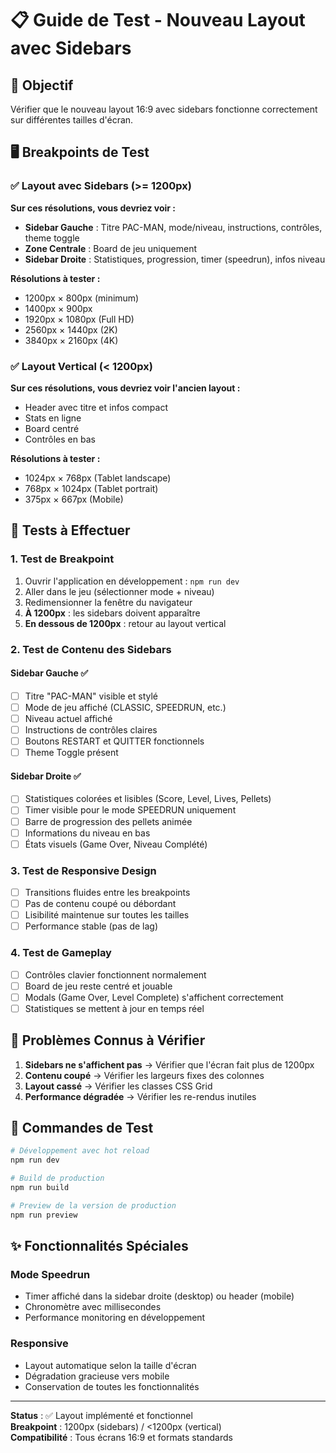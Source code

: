# 📋 Guide de Test - Nouveau Layout avec Sidebars

## 🎯 Objectif

Vérifier que le nouveau layout 16:9 avec sidebars fonctionne correctement sur différentes tailles d'écran.

## 🖥️ Breakpoints de Test

### ✅ Layout avec Sidebars (>= 1200px)

**Sur ces résolutions, vous devriez voir :**

- **Sidebar Gauche** : Titre PAC-MAN, mode/niveau, instructions, contrôles, theme toggle
- **Zone Centrale** : Board de jeu uniquement
- **Sidebar Droite** : Statistiques, progression, timer (speedrun), infos niveau

**Résolutions à tester :**

- 1200px × 800px (minimum)
- 1400px × 900px
- 1920px × 1080px (Full HD)
- 2560px × 1440px (2K)
- 3840px × 2160px (4K)

### ✅ Layout Vertical (< 1200px)

**Sur ces résolutions, vous devriez voir l'ancien layout :**

- Header avec titre et infos compact
- Stats en ligne
- Board centré
- Contrôles en bas

**Résolutions à tester :**

- 1024px × 768px (Tablet landscape)
- 768px × 1024px (Tablet portrait)
- 375px × 667px (Mobile)

## 🧪 Tests à Effectuer

### 1. Test de Breakpoint

1. Ouvrir l'application en développement : `npm run dev`
2. Aller dans le jeu (sélectionner mode + niveau)
3. Redimensionner la fenêtre du navigateur
4. **À 1200px** : les sidebars doivent apparaître
5. **En dessous de 1200px** : retour au layout vertical

### 2. Test de Contenu des Sidebars

#### Sidebar Gauche ✅

- [ ] Titre "PAC-MAN" visible et stylé
- [ ] Mode de jeu affiché (CLASSIC, SPEEDRUN, etc.)
- [ ] Niveau actuel affiché
- [ ] Instructions de contrôles claires
- [ ] Boutons RESTART et QUITTER fonctionnels
- [ ] Theme Toggle présent

#### Sidebar Droite ✅

- [ ] Statistiques colorées et lisibles (Score, Level, Lives, Pellets)
- [ ] Timer visible pour le mode SPEEDRUN uniquement
- [ ] Barre de progression des pellets animée
- [ ] Informations du niveau en bas
- [ ] États visuels (Game Over, Niveau Complété)

### 3. Test de Responsive Design

- [ ] Transitions fluides entre les breakpoints
- [ ] Pas de contenu coupé ou débordant
- [ ] Lisibilité maintenue sur toutes les tailles
- [ ] Performance stable (pas de lag)

### 4. Test de Gameplay

- [ ] Contrôles clavier fonctionnent normalement
- [ ] Board de jeu reste centré et jouable
- [ ] Modals (Game Over, Level Complete) s'affichent correctement
- [ ] Statistiques se mettent à jour en temps réel

## 🐛 Problèmes Connus à Vérifier

1. **Sidebars ne s'affichent pas** → Vérifier que l'écran fait plus de 1200px
2. **Contenu coupé** → Vérifier les largeurs fixes des colonnes
3. **Layout cassé** → Vérifier les classes CSS Grid
4. **Performance dégradée** → Vérifier les re-rendus inutiles

## 🚀 Commandes de Test

```bash
# Développement avec hot reload
npm run dev

# Build de production
npm run build

# Preview de la version de production
npm run preview
```

## ✨ Fonctionnalités Spéciales

### Mode Speedrun

- Timer affiché dans la sidebar droite (desktop) ou header (mobile)
- Chronomètre avec millisecondes
- Performance monitoring en développement

### Responsive

- Layout automatique selon la taille d'écran
- Dégradation gracieuse vers mobile
- Conservation de toutes les fonctionnalités

---

**Status** : ✅ Layout implémenté et fonctionnel  
**Breakpoint** : 1200px (sidebars) / <1200px (vertical)  
**Compatibilité** : Tous écrans 16:9 et formats standards
